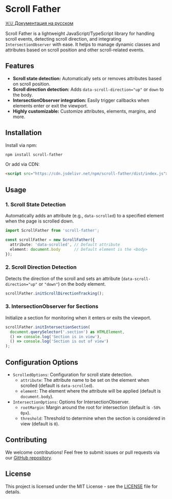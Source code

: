 # Scroll Father

[🇷🇺 Документация на русском](docs/ru/README.md)

Scroll Father is a lightweight JavaScript/TypeScript library for handling scroll events, detecting scroll direction, and integrating `IntersectionObserver` with ease. It helps to manage dynamic classes and attributes based on scroll position and other scroll-related events.

## Features

- **Scroll state detection:** Automatically sets or removes attributes based on scroll position.
- **Scroll direction detection:** Adds `data-scroll-direction="up"` or `down` to the body.
- **IntersectionObserver integration:** Easily trigger callbacks when elements enter or exit the viewport.
- **Highly customizable:** Customize attributes, elements, margins, and more.

## Installation

Install via npm:

```bash
npm install scroll-father
```

Or add via CDN:

```html
<script src="https://cdn.jsdelivr.net/npm/scroll-father/dist/index.js"></script>
```

## Usage

### 1. Scroll State Detection
Automatically adds an attribute (e.g., `data-scrolled`) to a specified element when the page is scrolled down.

```typescript
import ScrollFather from 'scroll-father';

const scrollFather = new ScrollFather({
  attribute: 'data-scrolled', // Default attribute
  element: document.body      // Default element is the <body>
});
```

### 2. Scroll Direction Detection
Detects the direction of the scroll and sets an attribute (`data-scroll-direction="up"` or `"down"`) on the body element.

```typescript
scrollFather.initScrollDirectionTracking();
```

### 3. IntersectionObserver for Sections
Initialize a section for monitoring when it enters or exits the viewport.

```typescript
scrollFather.initIntersectionSection(
  document.querySelector('.section') as HTMLElement,
  () => console.log('Section is in view'),
  () => console.log('Section is out of view')
);
```

## Configuration Options

- `ScrolledOptions`: Configuration for scroll state detection.
    - `attribute`: The attribute name to be set on the element when scrolled (default is `data-scrolled`).
    - `element`: The element where the attribute will be applied (default is `document.body`).
- `IntersectionOptions`: Options for IntersectionObserver.
    - `rootMargin`: Margin around the root for intersection (default is `-50% 0px`).
    - `threshold`: Threshold to determine when the section is considered in view (default is `0`).

## Contributing
We welcome contributions! Feel free to submit issues or pull requests via our [GitHub repository](https://github.com/Poliklot/scroll-father).

## License
This project is licensed under the MIT License - see the [LICENSE](https://github.com/Poliklot/scroll-father/blob/master/LICENSE) file for details.
